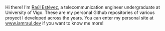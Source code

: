 Hi there! I'm [Raúl Estévez](www.iamraul.dev), a telecommunication engineer undergraduate at University of Vigo. These are my personal Github repositories of various proyect I developed across the years. You can enter my personal site at www.iamraul.dev if you want to know me more!
